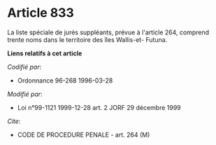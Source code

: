 # Article 833

La liste spéciale de jurés suppléants, prévue à l'article 264, comprend trente noms dans le territoire des îles Wallis-et-
Futuna.

**Liens relatifs à cet article**

_Codifié par_:

  - Ordonnance 96-268 1996-03-28

_Modifié par_:

  - Loi n°99-1121 1999-12-28 art. 2 JORF 29 décembre 1999

_Cite_:

  - CODE DE PROCEDURE PENALE - art. 264 (M)
